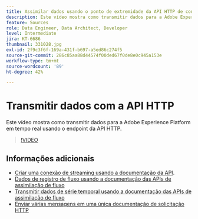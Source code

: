 ```yaml
---
title: Assimilar dados usando o ponto de extremidade da API HTTP de conexão de streaming
description: Este vídeo mostra como transmitir dados para a Adobe Experience Platform em tempo real usando o endpoint da API HTTP.
feature: Sources
role: Data Engineer, Data Architect, Developer
level: Intermediate
jira: KT-6686
thumbnail: 331028.jpg
exl-id: 2f9c3f6f-169a-431f-b697-a5ed86c274f5
source-git-commit: 286c85aa88d44574f00ded67f0de8e0c945a153e
workflow-type: tm+mt
source-wordcount: '89'
ht-degree: 42%

---
```


# Transmitir dados com a API HTTP

Este vídeo mostra como transmitir dados para a Adobe Experience Platform em tempo real usando o endpoint da API HTTP.

>[!VIDEO](https://video.tv.adobe.com/v/331028?learn=on&enablevpops)

## Informações adicionais

* [Criar uma conexão de streaming usando a documentação da API](https://experienceleague.adobe.com/docs/experience-platform/sources/api-tutorials/create/streaming/http.html).
* [Dados de registro de fluxo usando a documentação das APIs de assimilação de fluxo](https://experienceleague.adobe.com/docs/experience-platform/ingestion/tutorials/streaming-record-data.html)
* [Transmitir dados de série temporal usando a documentação das APIs de assimilação de fluxo](https://experienceleague.adobe.com/docs/experience-platform/ingestion/tutorials/streaming-time-series-data.html)
* [Enviar várias mensagens em uma única documentação de solicitação HTTP](https://experienceleague.adobe.com/docs/experience-platform/ingestion/tutorials/streaming-multiple-messages.html)
